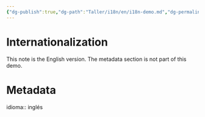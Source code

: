 ```yaml
---
{"dg-publish":true,"dg-path":"Taller/i18n/en/i18n-demo.md","dg-permalink":"en/internationalization/","permalink":"/en/internationalization/","title":"Internationalization","noteIcon":"default","created":"2024-04-06T14:21:07.062-06:00","updated":"2024-04-06T21:36:31.981-06:00"}
---
```


# Internationalization

This note is the English version. The metadata section is not part of this demo.
<div lang="es">
	<h1>Metadata</h1>
	<p>idioma:: inglés</p>
</div>